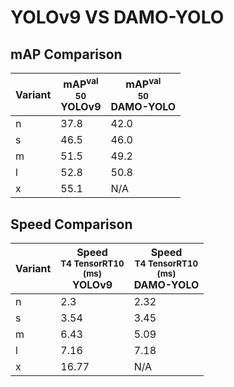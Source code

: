 ---
---

# YOLOv9 VS DAMO-YOLO

## mAP Comparison

| **Variant** | <center><span style='width: 400px;'>**mAP<sup>val<br>50**<br>**YOLOv9**</span></center> | <center><span style='width: 400px;'>**mAP<sup>val<br>50**<br>**DAMO-YOLO**</span></center> |
| ----------- | --------------------------------------------------------------------------------------- | ------------------------------------------------------------------------------------------ |
| n           | 37.8                                                                                    | 42.0                                                                                       |
| s           | 46.5                                                                                    | 46.0                                                                                       |
| m           | 51.5                                                                                    | 49.2                                                                                       |
| l           | 52.8                                                                                    | 50.8                                                                                       |
| x           | 55.1                                                                                    | N/A                                                                                        |

## Speed Comparison

| **Variant** | <center><span style='width: 200px;'>**Speed**<br><sup>T4 TensorRT10<br>(ms)</sup><br>**YOLOv9**</span></center> | <center><span style='width: 200px;'>**Speed**<br><sup>T4 TensorRT10<br>(ms)</sup><br>**DAMO-YOLO**</span></center> |
| ----------- | --------------------------------------------------------------------------------------------------------------- | ------------------------------------------------------------------------------------------------------------------ |
| n           | 2.3                                                                                                             | 2.32                                                                                                               |
| s           | 3.54                                                                                                            | 3.45                                                                                                               |
| m           | 6.43                                                                                                            | 5.09                                                                                                               |
| l           | 7.16                                                                                                            | 7.18                                                                                                               |
| x           | 16.77                                                                                                           | N/A                                                                                                                |
